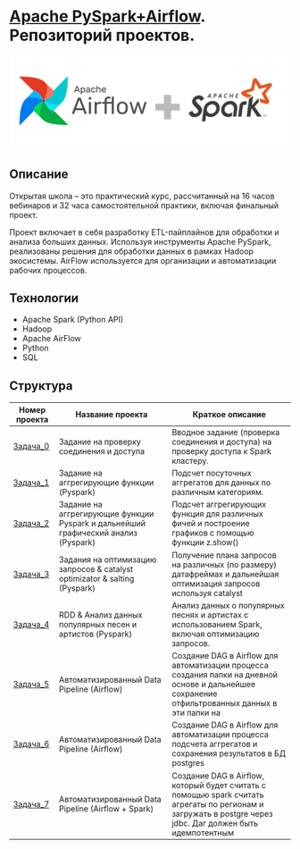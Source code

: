 # [Apache PySpark+Airflow](https://t1.ru/internship/item/otkrytaya-shkola-dlya-inzhenerov-dannykh-data-engineer/). Репозиторий проектов.

![logo-wide](spark_airflow.jpeg)

## Описание

Открытая школа – это практический курс, рассчитанный на 16 часов вебинаров и 32 часа самостоятельной практики, включая финальный проект.

Проект включает в себя разработку ETL-пайплайнов для обработки и анализа больших данных. Используя инструменты Apache PySpark, реализованы решения для обработки данных в рамках Hadoop экосистемы. AirFlow используется для организации и автоматизации рабочих процессов.

## Технологии
- Apache Spark (Python API)
- Hadoop
- Apache AirFlow
- Python
- SQL

## Структура

| Номер проекта                | Название проекта                          | Краткое описание                                                                                                     |
|------------------------------|-------------------------------------------|----------------------------------------------------------------------------------------------------------------------|
| [Задача_0](task_0)       | Задание на проверку соединения и доступа  | Вводное задание (проверка соединения и доступа) на проверку доступа к Spark кластеру.                                |
| [Задача_1](task_1)       | Задание на аггрегирующие функции (Pyspark)  | Подсчет посуточных аггрегатов для данных по различным категориям.                                            |
| [Задача_2](task_2)       | Задание на аггрегирующие функции Pyspark и дальнейший графический анализ (Pyspark)  | Подсчет аггрегирующих функция для различных фичей и построение графиков с помощью функции z.show()               |
| [Задача_3](task_3)       | Задания на оптимизацию запросов & catalyst optimizator & salting (Pyspark)        | Получение плана запросов на различных (по размеру) датафреймах и дальнейшая оптимизация запросов используя catalyst |
| [Задача_4](task_4)       | RDD & Анализ данных популярных песен и артистов (Pyspark) | Анализ данных о популярных песнях и артистах с использованием Spark, включая оптимизацию запросов.                   |
| [Задача_5](task_5)       | Автоматизированный Data Pipeline (Airflow)         | Создание DAG в Airflow для автоматизации процесса создания папки на дневной основе и дальнейшее сохранение отфильтрованных данных в эти папки на          |
| [Задача_6](task_6)       | Автоматизированный Data Pipeline (Airflow)         | Создание DAG в Airflow для автоматизации процесса подсчета аггрегатов и сохранения результатов в БД postgres |
| [Задача_7](task_7)       | Автоматизированный Data Pipeline (Airflow + Spark)         | Создание DAG в Airflow, который будет считать с помощью spark считать агрегаты по регионам и загружать в postgre через jdbc. Даг должен быть идемпотентным |